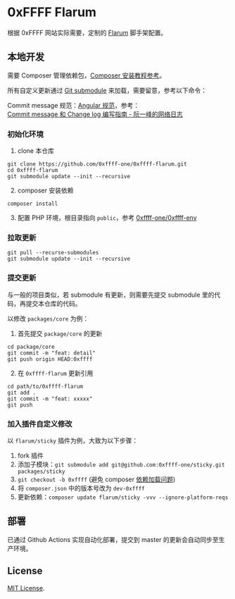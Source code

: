 # 0xFFFF Flarum

根据 0xFFFF 网站实际需要，定制的 [Flarum](https://flarum.org) 脚手架配置。

## 本地开发

需要 Composer 管理依赖包，[Composer 安装教程参考](https://docs.phpcomposer.com/00-intro.html#Installation-*nix)。

所有自定义更新通过 [Git submodule](https://git-scm.com/book/zh/v2/Git-%E5%B7%A5%E5%85%B7-%E5%AD%90%E6%A8%A1%E5%9D%97) 来加载，需要留意，参考以下命令：

Commit message 规范：[Angular 规范](https://docs.google.com/document/d/1QrDFcIiPjSLDn3EL15IJygNPiHORgU1_OOAqWjiDU5Y/edit#heading=h.greljkmo14y0)，参考：  
[Commit message 和 Change log 编写指南 - 阮一峰的网络日志](https://www.ruanyifeng.com/blog/2016/01/commit_message_change_log.html) 


### 初始化环境

1. clone 本仓库
```
git clone https://github.com/0xffff-one/0xffff-flarum.git
cd 0xffff-flarum
git submodule update --init --recursive
```

2. composer 安装依赖
```
composer install
```

3. 配置 PHP 环境，根目录指向 `public`，参考 [0xffff-one/0xffff-env](https://github.com/0xffff-one/0xffff-env)


### 拉取更新

```
git pull --recurse-submodules
git submodule update --init --recursive
```

### 提交更新

与一般的项目类似，若 submodule 有更新，则需要先提交 submodule 里的代码，再提交本仓库的代码。

以修改 `packages/core` 为例：
1. 首先提交 `package/core` 的更新
```
cd package/core
git commit -m "feat: detail"
git push origin HEAD:0xffff
```

2. 在 `0xffff-flarum` 更新引用
```
cd path/to/0xffff-flarum
git add .
git commit -m "feat: xxxxx"
git push
```

### 加入插件自定义修改
以 `flarum/sticky` 插件为例，大致为以下步骤：
1. fork 插件
2. 添加子模块：`git submodule add git@github.com:0xffff-one/sticky.git packages/sticky`
3. `git checkout -b 0xffff` (避免 composer [依赖加载问题](https://github.com/composer/composer/issues/7047))
4. 将 `composer.json` 中的版本号改为 `dev-0xffff`
5. 更新依赖：`composer update flarum/sticky -vvv --ignore-platform-reqs`

## 部署

已通过 Github Actions 实现自动化部署，提交到 master 的更新会自动同步至生产环境。

## License

[MIT License](https://github.com/0xffff-one/0xffff-flarum/blob/master/LICENSE).
